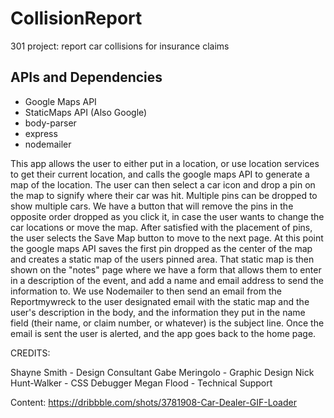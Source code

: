# CollisionReport
301 project: report car collisions for insurance claims

## APIs and Dependencies
 - Google Maps API
 - StaticMaps API (Also Google)
 - body-parser
 - express
 - nodemailer

 This app allows the user to either put in a location, or use location services to get their current location, and calls the google maps API to generate a map of the location.  The user can then select a car icon and drop a pin on the map to signify where their car was hit.  Multiple pins can be dropped to show multiple cars.  We have a button that will remove the pins in the opposite order dropped as you click it, in case the user wants to change the car locations or move the map. After satisfied with the placement of pins, the user selects the Save Map button to move to the next page.  At this point the google maps API saves the first pin dropped as the center of the map and creates a static map of the users pinned area.  That static map is then shown on the "notes" page where we have a form that allows them to enter in a description of the event, and add a name and email address to send the information to. We use Nodemailer to then send an email from the Reportmywreck to the user designated email with the static map and the user's description in the body, and the information they put in the name field (their name, or claim number, or whatever) is the subject line.  Once the email is sent the user is alerted, and the app goes back to the home page.



 CREDITS:

 Shayne Smith - Design Consultant
 Gabe Meringolo - Graphic Design
 Nick Hunt-Walker - CSS Debugger
 Megan Flood - Technical Support

Content:
https://dribbble.com/shots/3781908-Car-Dealer-GIF-Loader
